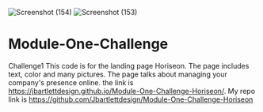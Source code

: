 ![Screenshot (154)](https://user-images.githubusercontent.com/78454014/110231761-4e378400-7edf-11eb-8b36-6c5a8d9d9c22.png)
![Screenshot (153)](https://user-images.githubusercontent.com/78454014/110231766-5abbdc80-7edf-11eb-8db5-2170c65f6efb.png)
# Module-One-Challenge
Challenge1
This code is for the landing page Horiseon. The page includes text, color and many pictures. The page talks about managing your company's presence online.
the link is https://jbartlettdesign.github.io/Module-One-Challenge-Horiseon/. My repo link is https://github.com/Jbartlettdesign/Module-One-Challenge-Horiseon
